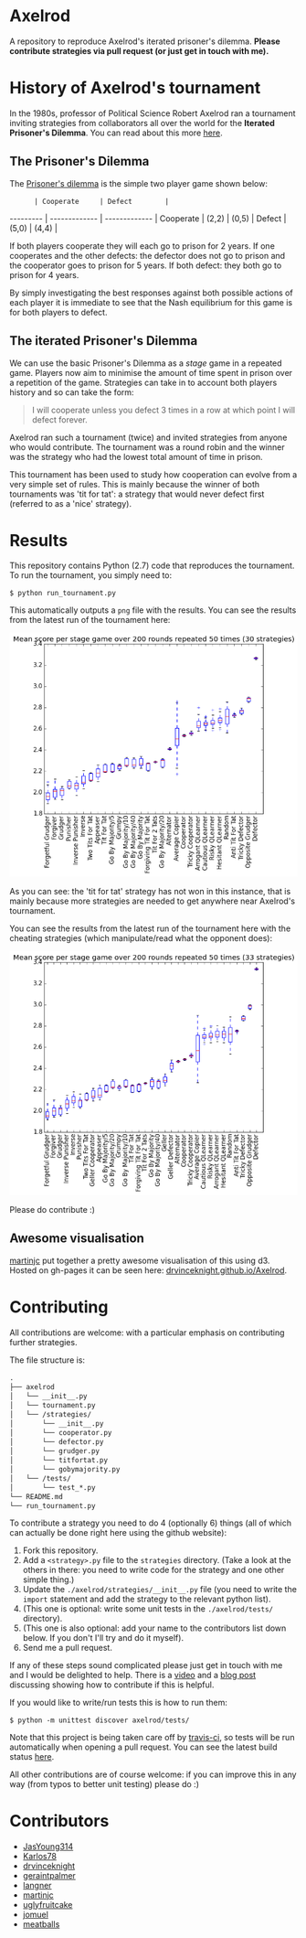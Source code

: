 # Axelrod

A repository to reproduce Axelrod's iterated prisoner's dilemma.
**Please contribute strategies via pull request (or just get in touch with me).**

# History of Axelrod's tournament

In the 1980s, professor of Political Science Robert Axelrod ran a tournament inviting strategies from collaborators all over the world for the **Iterated Prisoner's Dilemma**.
You can read about this more [here](http://en.wikipedia.org/wiki/The_Evolution_of_Cooperation#Axelrod.27s_tournaments).

## The Prisoner's Dilemma

The [Prisoner's dilemma](http://en.wikipedia.org/wiki/Prisoner%27s_dilemma) is the simple two player game shown below:

          | Cooperate     | Defect        |
--------- | ------------- | ------------- |
Cooperate | (2,2)         | (0,5)         |
Defect    | (5,0)         | (4,4)         |

If both players cooperate they will each go to prison for 2 years.
If one cooperates and the other defects: the defector does not go to prison and the cooperator goes to prison for 5 years.
If both defect: they both go to prison for 4 years.

By simply investigating the best responses against both possible actions of each player it is immediate to see that the Nash equilibrium for this game is for both players to defect.

## The iterated Prisoner's Dilemma

We can use the basic Prisoner's Dilemma as a _stage_ game in a repeated game.
Players now aim to minimise the amount of time spent in prison over a repetition of the game.
Strategies can take in to account both players history and so can take the form:

> I will cooperate unless you defect 3 times in a row at which point I will defect forever.

Axelrod ran such a tournament (twice) and invited strategies from anyone who would contribute.
The tournament was a round robin and the winner was the strategy who had the lowest total amount of time in prison.

This tournament has been used to study how cooperation can evolve from a very simple set of rules.
This is mainly because the winner of both tournaments was 'tit for tat': a strategy that would never defect first (referred to as a 'nice' strategy).

# Results

This repository contains Python (2.7) code that reproduces the tournament.
To run the tournament, you simply need to:

```
$ python run_tournament.py
```

This automatically outputs a `png` file with the results.
You can see the results from the latest run of the tournament here:

![](results.png)

As you can see: the 'tit for tat' strategy has not won in this instance, that is mainly because more strategies are needed to get anywhere near Axelrod's tournament.

You can see the results from the latest run of the tournament here with the cheating strategies (which manipulate/read what the opponent does):

![](all_results.png)

Please do contribute :)

## Awesome visualisation

[martinjc](https://github.com/martinjc) put together a pretty awesome visualisation of this using d3. Hosted on gh-pages it can be seen here: [drvinceknight.github.io/Axelrod](http://drvinceknight.github.io/Axelrod/).

# Contributing

All contributions are welcome: with a particular emphasis on contributing further strategies.

The file structure is:

```
.
├── axelrod
│   └── __init__.py
│   └── tournament.py
│   └── /strategies/
│       └── __init__.py
│       └── cooperator.py
│       └── defector.py
│       └── grudger.py
│       └── titfortat.py
│       └── gobymajority.py
│   └── /tests/
│       └── test_*.py
└── README.md
└── run_tournament.py
```

To contribute a strategy you need to do 4 (optionally 6) things (all of which can actually be done right here using the github website):

1. Fork this repository.
2. Add a `<strategy>.py` file to the `strategies` directory. (Take a look at the others in there: you need to write code for the strategy and one other simple thing.)
3. Update the `./axelrod/strategies/__init__.py` file (you need to write the `import` statement and add the strategy to the relevant python list).
4. (This one is optional: write some unit tests in the `./axelrod/tests/` directory).
5. (This one is also optional: add your name to the contributors list down below. If you don't I'll try and do it myself).
6. Send me a pull request.

If any of these steps sound complicated please just get in touch with me and I would be delighted to help.
There is a [video](https://www.youtube.com/watch?v=5kOUVdktxAo&feature=youtu.be) and a [blog post](http://goo.gl/zkgSkc) discussing showing how to contribute if this is helpful.

If you would like to write/run tests this is how to run them:

```
$ python -m unittest discover axelrod/tests/
```

Note that this project is being taken care off by [travis-ci](https://travis-ci.org/), so tests will be run automatically when opening a pull request.
You can see the latest build status [here](https://travis-ci.org/drvinceknight/Axelrod).

All other contributions are of course welcome: if you can improve this in any way (from typos to better unit testing) please do :)

# Contributors

- [JasYoung314](https://github.com/JasYoung314)
- [Karlos78](https://github.com/Karlos78)
- [drvinceknight](https://twitter.com/drvinceknight)
- [geraintpalmer](https://github.com/geraintpalmer)
- [langner](https://github.com/langner)
- [martinjc](https://github.com/martinjc)
- [uglyfruitcake](https://github.com/uglyfruitcake)
- [jomuel](https://github.com/jomuel)
- [meatballs](https://github.com/meatballs)
